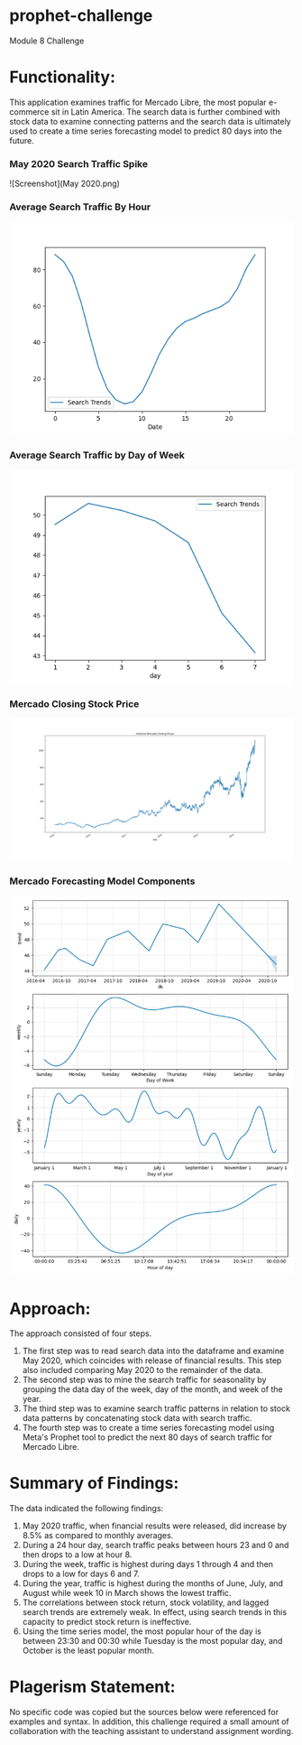 # prophet-challenge
Module 8 Challenge

# Functionality:
This application examines traffic for Mercado Libre, the most popular e-commerce sit in Latin America. The search data is further combined with stock data to examine connecting patterns and the search data is ultimately used to create a time series forecasting model to predict 80 days into the future.

### May 2020 Search Traffic Spike 
![Screenshot](May 2020.png) 

### Average Search Traffic By Hour
![Screenshot](Average_by_Hour.png)

### Average Search Traffic by Day of Week
![Screenshot](Average_by_Day_of_Week.png)

### Mercado Closing Stock Price
![Screenshot](Mercado_Closing_Price.png)

### Mercado Forecasting Model Components
![Screenshot](Mercado_Model_Components.png)

# Approach:
The approach consisted of four steps.
1. The first step was to read search data into the dataframe and examine May 2020, which coincides with release of financial results. This step also included comparing May 2020 to the remainder of the data.
2. The second step was to mine the search traffic for seasonality by grouping the data day of the week, day of the month, and week of the year.
3. The third step was to examine search traffic patterns in relation to stock data patterns by concatenating stock data with search traffic.
4. The fourth step was to create a time series forecasting model using Meta's Prophet tool to predict the next 80 days of search traffic for Mercado Libre.

# Summary of Findings:
The data indicated the following findings:
1. May 2020 traffic, when financial results were released, did increase by 8.5% as compared to monthly averages.
2. During a 24 hour day, search traffic peaks between hours 23 and 0 and then drops to a low at hour 8.
3. During the week, traffic is highest during days 1 through 4 and then drops to a low for days 6 and 7. 
4. During the year, traffic is highest during the months of June, July, and August while week 10 in March shows the lowest traffic.
5. The correlations between stock return, stock volatility, and lagged search trends are extremely weak. In effect, using search trends in this capacity to predict stock return is ineffective.
6. Using the time series model, the most popular hour of the day is between 23:30 and 00:30 while Tuesday is the most popular day, and October is the least popular month.

# Plagerism Statement:
No specific code was copied but the sources below were referenced for examples and syntax. In addition, this challenge required a small amount of collaboration with the teaching assistant to understand assignment wording.

